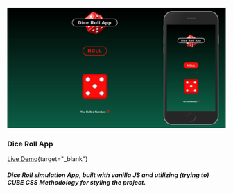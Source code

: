 ![Image](https://raw.githubusercontent.com/SinisaVukmirovic/Dice-Roll-App/master/dice-roll-app.jpg)

### Dice Roll App

[Live Demo](https://sinisavukmirovic.github.io/Dice-Roll-App/ "Dice Roll App"){target="_blank"}

##### Dice Roll simulation App, built with vanilla JS and utilizing (trying to) CUBE CSS Methodology for styling the project.
